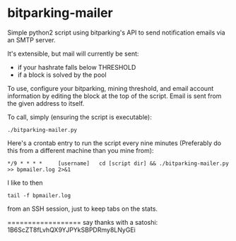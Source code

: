 bitparking-mailer
=================

Simple python2 script using bitparking's API to send notification emails via an SMTP server.

It's extensible, but mail will currently be sent:
- if your hashrate falls below THRESHOLD
- if a block is solved by the pool

To use, configure your bitparking, mining threshold, and email account information by editing the block at the top of the script.  Email is sent from the given address to itself.

To call, simply (ensuring the script is executable):

`./bitparking-mailer.py`

Here's a crontab entry to run the script every nine minutes (Preferably do this from a different machine than you mine from):

`*/9 * * * *     [username]   cd [script dir] && ./bitparking-mailer.py >> bpmailer.log 2>&1`

I like to then

`tail -f bpmailer.log`

from an SSH session, just to keep tabs on the stats.

==================
say thanks with a satoshi: 1B6ScZT8fLvhQX9YJPYkSBPDRmy8LNyGEi
